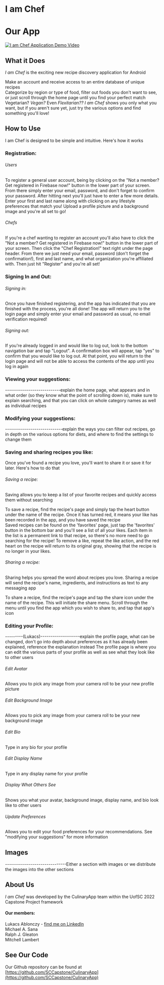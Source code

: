 # I am Chef

# Our App
[![I am Chef Application Demo Video](http://img.youtube.com/vi/dQw4w9WgXcQ/0.jpg)](https://www.youtube.com/watch?v=dQw4w9WgXcQ)

## What it Does
*I am Chef* is the exciting new recipe discovery application for Android

Make an account and receive access to an entire database of unique recipes  
Categorize by region or type of food, filter out foods you don't want to see, or just scroll through the home page until you find your perfect match  
Vegetarian? *Vegan?* Even *Flexitarian??* *I am Chef* shows you only what you want, but if you aren't sure yet, just try the various options and find something you'll love!

## How to Use
I am Chef is designed to be simple and intuitive. Here's how it works

### Registration:
###### Users
To register a general user account, being by clicking on the "Not a member? Get registered in Firebase now!" button in the lower part of your screen. From there simply enter your email, password, and don't forget to confirm your password. After hitting next you'll just have to enter a few more details. Enter your first and last name along with clicking on any lifestyle preferences that match you! Upload a profile picture and a background image and you're all set to go!

###### Chefs
If you're a chef wanting to register an account you'll also have to click the "Not a member? Get registered in Firebase now!" button in the lower part of your screen. Then click the "Chef Registration!" text right under the page header. From there we just need your email, password (don't forget the confirmation!), first and last name, and what organization you're affiliated with. Then just hit "Register" and you're all set!

### Signing In and Out:
###### Signing in:   
Once you have finished registering, and the app has indicated that you are finished with the process, you're all done! The app will return you to the login page and simply enter your email and password as usual, no email verification required!

###### Signing out:   
If you're already logged in and would like to log out, look to the bottom navigation bar and tap "Logout". A confirmation box will appear, tap "yes" to confirm that you would like to log out. At that point, you will return to the login page and will not be able to access the contents of the app until you log in again 

### Viewing your suggestions:
----------------------------explain the home page, what appears and in what order (so they know what the point of scrolling down is), make sure to explain searching, and that you can click on whole category names as well as individual recipes

### Modifying your suggestions:
-----------------------------explain the ways you can filter out recipes, go in depth on the various options for diets, and where to find the settings to change them

### Saving and sharing recipes you like:
Once you've found a recipe you love, you'll want to share it or save it for later. Here's how to do that

###### Saving a recipe:
Saving allows you to keep a list of your favorite recipes and quickly access them without searching

To save a recipe, find the recipe's page and simply tap the heart button under the name of the recipe. Once it has turned red, it means your like has been recorded in the app, and you have saved the recipe  
Saved recipes can be found on the 'favorites' page, just tap the 'favorites' button in the bottom bar and you'll see a list of all your likes. Each item in the list is a permanent link to that recipe, so there's no more need to go searching for the recipe!
To remove a like, repeat the like action, and the red heart on the recipe will return to its original gray, showing that the recipe is no longer in your likes.

###### Sharing a recipe:
Sharing helps you spread the word about recipes you love. Sharing a recipe will send the recipe's name, ingredients, and instructions as text to any messaging app

To share a recipe, find the recipe's page and tap the share icon under the name of the recipe. This will initiate the share menu. Scroll through the menu until you find the app which you wish to share to, and tap that app's icon  


### Editing your Profile:
---------(Lukacs)--------------------explain the profile page, what can be changed, don't go into depth about preferences as it has already been explained, reference the explanation instead
The profile page is where you can edit the various parts of your profile as well as see what they look like to other users

###### Edit Avatar
Allows you to pick any image from your camera roll to be your new profile picture

###### Edit Background Image
Allows you to pick any image from your camera roll to be your new background image

###### Edit Bio
Type in any bio for your profile

###### Edit Display Name
Type in any display name for your profile

###### Display What Others See
Shows you what your avatar, background image, display name, and bio look like to other users

###### Update Preferences
Allows you to edit your food preferences for your recommendations. See "modifying your suggestions" for more information


## Images
-------------------------------Either a section with images or we distribute the images into the other sections

## About Us
*I am Chef* was developed by the CulinaryApp team within the UofSC 2022 Capstone Project framework

#### Our members:
Lukacs Ablonczy - [find me on LinkedIn](https://www.linkedin.com/in/lablonczy/)  
Michael A. Sana  
Ralph J. Gleaton  
Mitchell Lambert


## See Our Code
Our Github repository can be found at [https://github.com/SCCapstone/CulinaryApp](https://github.com/SCCapstone/CulinaryApp)
